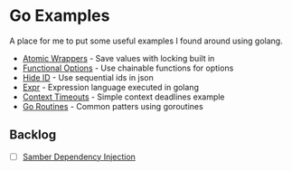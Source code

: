 # Go Examples

A place for me to put some useful examples I found around using golang.

- [Atomic Wrappers](./atomic/README.md) - Save values with locking built in
- [Functional Options](./functional-options/README.md) - Use chainable functions for options
- [Hide ID](./hide/README.md) - Use sequential ids in json
- [Expr](./expr/README.md) - Expression language executed in golang
- [Context Timeouts](./context-timeouts/README.md) - Simple context deadlines example
- [Go Routines](./go-routines/README.md) - Common patters using goroutines

## Backlog

- [ ] [Samber Dependency Injection](://github.com/samber/do)